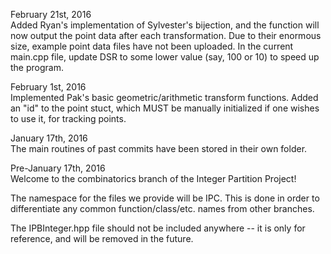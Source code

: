 February 21st, 2016<br />
Added Ryan's implementation of Sylvester's bijection, and the function will now output the point data after each transformation.
Due to their enormous size, example point data files have not been uploaded.
In the current main.cpp file, update DSR to some lower value (say, 100 or 10) to speed up the program.

February 1st, 2016<br />
Implemented Pak's basic geometric/arithmetic transform functions.
Added an "id" to the point stuct, which MUST be manually initialized if one wishes to use it, for tracking points.

January 17th, 2016<br />
The main routines of past commits have been stored in their own folder.

Pre-January 17th, 2016<br />
Welcome to the combinatorics branch of the Integer Partition Project!

The namespace for the files we provide will be IPC.
This is done in order to differentiate any common function/class/etc. names from other branches.

The IPBInteger.hpp file should not be included anywhere -- it is only for reference, and will be removed in the future.
